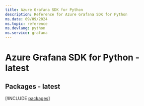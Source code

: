 ```yaml
---
title: Azure Grafana SDK for Python
description: Reference for Azure Grafana SDK for Python
ms.date: 09/09/2024
ms.topic: reference
ms.devlang: python
ms.service: grafana
---
```

# Azure Grafana SDK for Python - latest
## Packages - latest
[!INCLUDE [packages](grafana-index.md)]